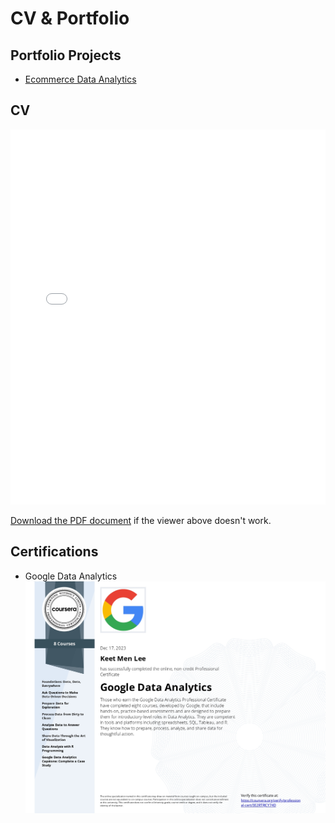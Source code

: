 # CV & Portfolio
## Portfolio Projects
- [Ecommerce Data Analytics](https://github.com/K-eet/Portfolio_Projects)
  
## CV
<embed src="/assets/Lee-Keet-Men-CV.pdf" type="application/pdf" width="100%" height="600px" />

[Download the PDF document](/assets/Resume_(Latest).pdf) if the viewer above doesn't work.
## Certifications
- Google Data Analytics
  ![Google Data Analytics](/assets/Data_Analytics_Cert.jpg)
